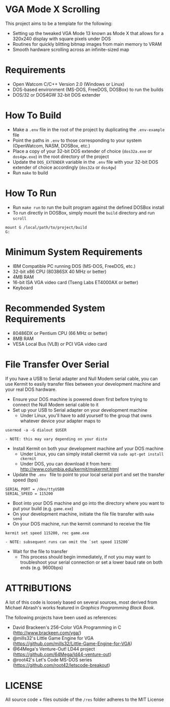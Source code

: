 # VGA Mode X Scrolling
This project aims to be a template for the following:
- Setting up the tweaked VGA Mode 13 known as Mode X that allows for a 320x240 display with square pixels under DOS
- Routines for quickly blitting bitmap images from main memory to VRAM
- Smooth hardware scrolling across an infinite-sized map

# Requirements
- Open Watcom C/C++ Version 2.0 (Windows or Linux)
- DOS-based environment (MS-DOS, FreeDOS, DOSBox) to run the builds
- DOS/32 or DOS4GW 32-bit DOS extender

# How To Build
- Make a `.env` file in the root of the project by duplicating the `.env-example` file
- Point the paths in `.env` to those corresponding to your system (OpenWatcom, NASM, DOSBox, etc.)
- Place a copy of your 32-bit DOS extender of choice (`dos32a.exe` or `dos4gw.exe`) in the root directory of the project
- Update the `DOS_EXTENDER` variable in the `.env` file with your 32-bit DOS extender of choice accordingly (`dos32a` or `dos4gw`)
- Run `make` to build

# How To Run
- Run `make run` to run the built program against the defined DOSBox install
- To run directly in DOSBox, simply mount the `build` directory and run `scroll`
```
mount G /local/path/to/project/build
G:
```

# Minimum System Requirements
- IBM Compatible PC running DOS (MS-DOS, FreeDOS, etc.)
- 32-bit x86 CPU (80386SX 40 MHz or better)
- 4MB RAM
- 16-bit ISA VGA video card (Tseng Labs ET4000AX or better)
- Keyboard

# Recommended System Requirements
- 80486DX or Pentium CPU (66 MHz or better)
- 8MB RAM
- VESA Local Bus (VLB) or PCI VGA video card

# File Transfer Over Serial
If you have a USB to Serial adapter and Null Modem serial cable, you can use Kermit to easily transfer files between your development machine and your real DOS hardware.
- Ensure your DOS machine is powered down first before trying to connect the Null Modem serial cable to it
- Set up your USB to Serial adapter on your development machine
    - Under Linux, you'll have to add yourself to the group that owns whatever device your adapter maps to
```
usermod -a -G dialout $USER
```
    - NOTE: this may vary depending on your disto
- Install Kermit on both your development machine anf your DOS machine
    - Under Linux, you can simply install ckermit via `sudo apt-get install ckermit`
    - Under DOS, you can download it from here: http://www.columbia.edu/kermit/mskermit.html
- Update the `.env ` file to point to your local serial port and set the transfer speed (bps)
```
SERIAL_PORT = /dev/ttyUSB0
SERIAL_SPEED = 115200
```
- Boot into your DOS machine and go into the directory where you want to put your build (e.g. `game.exe`)
- On your development machine, initiate the file file transfer with `make send`
- On your DOS machine, run the kermit command to receive the file
```
kermit set speed 115200, rec game.exe
```
    - NOTE: subsequent runs can omit the `set speed 115200`
- Wait for the file to transfer
    - This process should begin immediately, if not you may want to troubleshoot your serial connection or set a lower baud rate on both ends (e.g. 9600bps)

# ATTRIBUTIONS
A lot of this code is loosely based on several sources, most derived from Michael Abrash's works featured in _Graphics Programming Black Book_.

The following projects have been used as references:
- David Brackeen's 256-Color VGA Programming in C (http://www.brackeen.com/vga/)
- @mills32's Little Game Engine for VGA (https://github.com/mills32/Little-Game-Engine-for-VGA)
- @64Mega's Venture-Out! LD44 project (https://github.com/64Mega/ld44-venture-out)
- @root42's Let's Code MS-DOS series (https://github.com/root42/letscode-breakout)

# LICENSE
All source code + files outside of the `/res` folder adheres to the MIT License